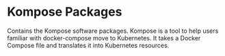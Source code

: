 # Kompose Packages

Contains the Kompose software packages. Kompose is a tool to help users familiar
with docker-compose move to Kubernetes. It takes a Docker Compose file and translates
it into Kubernetes resources.
